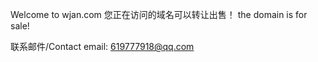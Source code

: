 
Welcome to
wjan.com
您正在访问的域名可以转让出售！ the domain is for sale!



<script type="text/javascript">document.write(unescape("%3Cspan id='cnzz_stat_icon_1279698010'%3E%3C/span%3E%3Cscript src='https://v1.cnzz.com/z_stat.php%3Fid%3D1279698010' type='text/javascript'%3E%3C/script%3E"));</script>


联系邮件/Contact email: 619777918@qq.com
